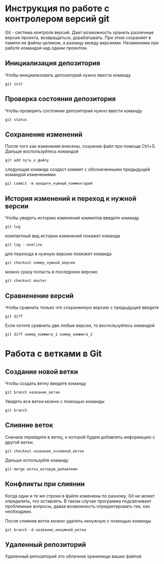 # Инструкция по работе с контролером версий git


Git - система контроля версий. Дает возможность хранить различные версии проекта, возвращаться, дорабатывать. При этом сохраняет в памяти не файлы целиком, а разницу между версиями. Незаменима при работе командой над одним проектом. 

## Инициализация депозитория

Чтобы инициализовать депозиторий нужно ввести команду 

    git init

## Проверка состояния депозитория

Чтобы проверить состояние депозитория нужно ввести команду

    git status


## Сохранение изменений

После того как изменения внесены, сохрание файл при помощи Ctrl+S. Дальше воспользуйтесь командой

    git add путь_к_файлу

следующая команда создаст коммит с обозначенными предыдущей командой изменениями

    git commit -m введите_нужный_комментарий

## История изменений и переход к нужной версии

Чтобы увидеть историю изменений коммитов введите команду

    git log

компактный вид истории изменений покажет команда

    git log --oneline

для перехода в нужную версию поможет команда

    git checkout номер_нужной_версии

можно сразу попасть в последнюю версию

    git checkout master
## Сравненение версий

Чтобы сравнить только что сохраненную версию с предыдущей введите

    git diff

Если хотите сравнить две любые версии, то воспользуйтесь командой

    git diff номер_коммита_1 номер_коммита_2

# Работа с ветками в Git
## Создание новой ветки
Чтобы создать ветку введите команду

    git branch название_ветки

Увидеть все ветки можно с помощью команды

    git branch

## Слияние веток

Сначала перейдите в ветку, к которой будем добавлять информацию с другой ветки. 

    git checkout название_основной_ветки

Дальше используйте команду

    git merge ветка_которую_добавляем
    
## Конфликты при слиянии

Когда одни и те же строки в файле изменены по разному, Git не может определить, что оставлять. В таком случае программа подсвечивает проблемные вопросы, давая возможность отредактировать так, как необходимо. 

После слияния веток можно удалить ненужную с помощью команды

    git branch -d название_ненужной_ветки

## Удаленный репозиторий
Удаленный репозиторий это облачное хранилище ваших файлов
